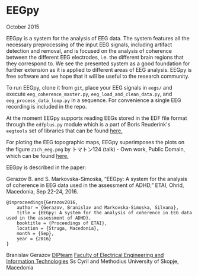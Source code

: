 # EEGpy
October 2015

EEGpy is a system for the analysis of EEG data.  The system features all the necessary preprocessing of the input EEG signals, including artifact detection and removal, and is focused on the analysis of coherence between the different EEG electrodes, i.e. the different brain regions that they correspond to. We see the presented system as a good foundation for further extension as it is applied to different areas of EEG analysis. EEGpy is free software and we hope that it will be useful to the research community.

To run EEGpy, clone it from `git`, place your EEG signals in `eegs/` and execute `eeg_coherence_master.py`, `eeg_load_and_clean_data.py`, and `eeg_process_data_loop.py` in a sequence. For convenience a single EEG recording is included in the repo.

At the moment EEGpy supports reading EEGs stored in the EDF file format through the `edfplus.py` module which is a part of Boris Reuderink's `eegtools` set of libraries that can be found [here.](https://github.com/breuderink/eegtools)

For ploting the EEG topographic maps, EEGpy superimposes the plots on the figure `21ch_eeg.png` by トマトン124 (talk) - Own work, Public Domain, which can be found [here.](https://commons.wikimedia.org/w/index.php?curid=10489987)

EEGpy is described in the paper:

Gerazov B. and S. Markovska-Simoska, “EEGpy: A system for the analysis of coherence in EEG data used in the assessment of ADHD,” ETAI, Ohrid, Macedonia, Sep 22-24, 2016.

```
@inproceedings{Gerazov2016,
    author = {Gerazov, Branislav and Markovska-Simoska, Silvana},
    title = {EEGpy: A system for the analysis of coherence in EEG data used in the assessment of ADHD},
    booktitle = {Proceedings of ETAI},
    location = {Struga, Macedonia},
    month = {Sep},
    year = {2016}
}
```

Branislav Gerazov
[DIPteam](http://dipteam.feit.ukim.edu.mk/)
[Faculty of Electrical Engineering and Information Technologies](http://feit.ukim.edu.mk)
Ss Cyril and Methodius University of Skopje,
Macedonia
